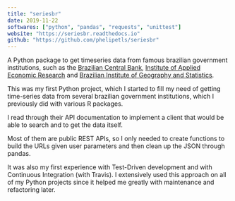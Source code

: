 ```yaml
---
title: "seriesbr"
date: 2019-11-22
softwares: ["python", "pandas", "requests", "unittest"]
website: "https://seriesbr.readthedocs.io"
github: "https://github.com/phelipetls/seriesbr"
---
```


A Python package to get timeseries data from famous brazilian government
institutions, such as the [Brazilian Central
Bank](https://www3.bcb.gov.br/sgspub), [Institute of Applied Economic
Research](http://ipeadata.gov.br/beta3/) and [Brazilian Institute of Geography
and Statistics](https://sidra.ibge.gov.br/home/ipp/brasil).

This was my first Python project, which I started to fill my need of getting
time-series data from several brazilian government institutions, which I
previously did with various R packages.

I read through their API documentation to implement a client that would be able
to search and to get the data itself.

Most of them are public REST APIs, so I only needed to create functions to
build the URLs given user parameters and then clean up the JSON through pandas.

It was also my first experience with Test-Driven development and with
Continuous Integration (with Travis). I extensively used this approach on all of my
Python projects since it helped me greatly with maintenance and refactoring later.
